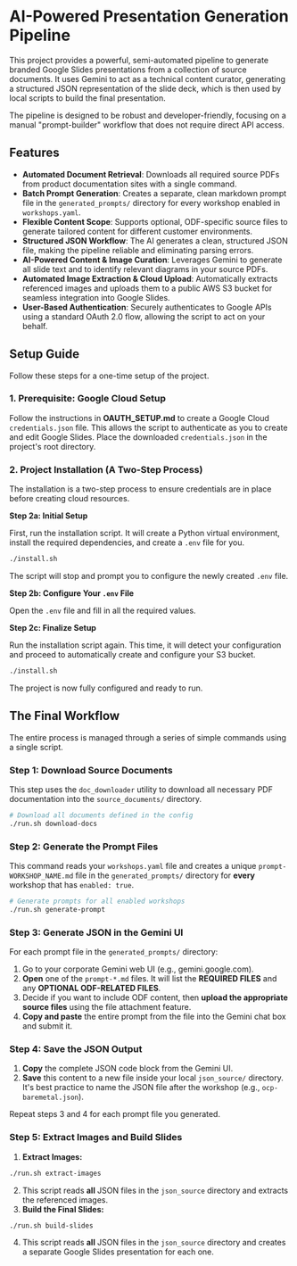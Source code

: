 # **AI-Powered Presentation Generation Pipeline**

This project provides a powerful, semi-automated pipeline to generate branded Google Slides presentations from a collection of source documents. It uses Gemini to act as a technical content curator, generating a structured JSON representation of the slide deck, which is then used by local scripts to build the final presentation.

The pipeline is designed to be robust and developer-friendly, focusing on a manual "prompt-builder" workflow that does not require direct API access.

## **Features**

- **Automated Document Retrieval**: Downloads all required source PDFs from product documentation sites with a single command.
- **Batch Prompt Generation**: Creates a separate, clean markdown prompt file in the `generated_prompts/` directory for every workshop enabled in `workshops.yaml`.
- **Flexible Content Scope**: Supports optional, ODF-specific source files to generate tailored content for different customer environments.
- **Structured JSON Workflow**: The AI generates a clean, structured JSON file, making the pipeline reliable and eliminating parsing errors.
- **AI-Powered Content & Image Curation**: Leverages Gemini to generate all slide text and to identify relevant diagrams in your source PDFs.
- **Automated Image Extraction & Cloud Upload**: Automatically extracts referenced images and uploads them to a public AWS S3 bucket for seamless integration into Google Slides.
- **User-Based Authentication**: Securely authenticates to Google APIs using a standard OAuth 2.0 flow, allowing the script to act on your behalf.

## **Setup Guide**

Follow these steps for a one-time setup of the project.

### **1\. Prerequisite: Google Cloud Setup**

Follow the instructions in **OAUTH_SETUP.md** to create a Google Cloud `credentials.json` file. This allows the script to authenticate as you to create and edit Google Slides. Place the downloaded `credentials.json` in the project's root directory.

### **2\. Project Installation (A Two-Step Process)**

The installation is a two-step process to ensure credentials are in place before creating cloud resources.

**Step 2a: Initial Setup**

First, run the installation script. It will create a Python virtual environment, install the required dependencies, and create a `.env` file for you.

```bash
./install.sh
```

The script will stop and prompt you to configure the newly created `.env` file.

**Step 2b: Configure Your `.env` File**

Open the `.env` file and fill in all the required values.

**Step 2c: Finalize Setup**

Run the installation script again. This time, it will detect your configuration and proceed to automatically create and configure your S3 bucket.

```bash
./install.sh
```

The project is now fully configured and ready to run.

## **The Final Workflow**

The entire process is managed through a series of simple commands using a single script.

### **Step 1: Download Source Documents**

This step uses the `doc_downloader` utility to download all necessary PDF documentation into the `source_documents/` directory.

```bash
# Download all documents defined in the config
./run.sh download-docs
```

### **Step 2: Generate the Prompt Files**

This command reads your `workshops.yaml` file and creates a unique `prompt-WORKSHOP_NAME.md` file in the `generated_prompts/` directory for **every** workshop that has `enabled: true`.

```bash
# Generate prompts for all enabled workshops
./run.sh generate-prompt
```

### **Step 3: Generate JSON in the Gemini UI**

For each prompt file in the `generated_prompts/` directory:

1. Go to your corporate Gemini web UI (e.g., gemini.google.com).
2. **Open** one of the `prompt-*.md` files. It will list the **REQUIRED FILES** and any **OPTIONAL ODF-RELATED FILES**.
3. Decide if you want to include ODF content, then **upload the appropriate source files** using the file attachment feature.
4. **Copy and paste** the entire prompt from the file into the Gemini chat box and submit it.

### **Step 4: Save the JSON Output**

1. **Copy** the complete JSON code block from the Gemini UI.
2. **Save** this content to a new file inside your local `json_source/` directory. It's best practice to name the JSON file after the workshop (e.g., `ocp-baremetal.json`).

Repeat steps 3 and 4 for each prompt file you generated.

### **Step 5: Extract Images and Build Slides**

1. **Extract Images:**

```bash
./run.sh extract-images
```

2. This script reads **all** JSON files in the `json_source` directory and extracts the referenced images.
3. **Build the Final Slides:**

```bash
./run.sh build-slides
```

4. This script reads **all** JSON files in the `json_source` directory and creates a separate Google Slides presentation for each one.
